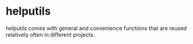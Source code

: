 # helputils
helputils comes with general and convenience functions that are reused relatively often in different projects.
